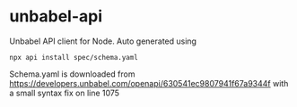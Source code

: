 # unbabel-api
Unbabel API client for Node. Auto generated using 

`npx api install spec/schema.yaml`

Schema.yaml is downloaded from https://developers.unbabel.com/openapi/630541ec9807941f67a9344f with a small syntax fix on line 1075

